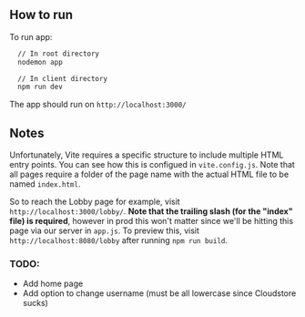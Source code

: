 ## How to run
To run app:
```bash
  // In root directory
  nodemon app
```
```bash
  // In client directory
  npm run dev
```
The app should run on `http://localhost:3000/`

## Notes
Unfortunately, Vite requires a specific structure to include multiple HTML entry points. You can see how this is configued in `vite.config.js`. Note that all pages require a folder of the page name with the actual HTML file to be named `index.html`. 

So to reach the Lobby page for example, visit `http://localhost:3000/lobby/`. <b>Note that the trailing slash (for the "index" file) is required</b>, however in prod this won't matter since we'll be hitting this page via our server in `app.js`. To preview this, visit `http://localhost:8080/lobby` after running `npm run build`.


### TODO:
  - Add home page
  - Add option to change username (must be all lowercase since Cloudstore sucks)